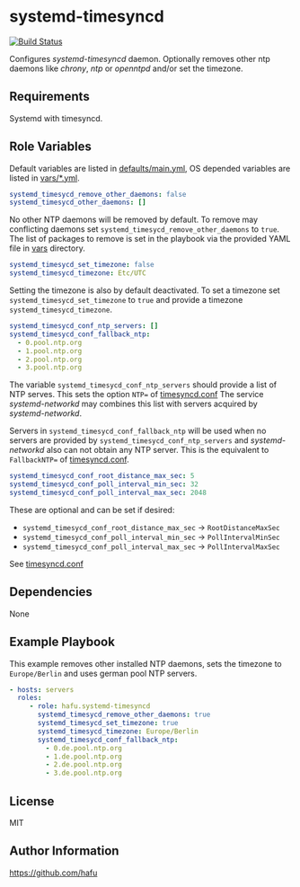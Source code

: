 systemd-timesyncd
=================

[![Build Status](https://travis-ci.com/hafu/ansible-role-systemd-timesyncd.svg?branch=master)](https://travis-ci.com/hafu/ansible-role-systemd-timesyncd)

Configures *systemd-timesyncd* daemon. Optionally removes other ntp daemons 
like *chrony*, *ntp* or *openntpd* and/or set the timezone.

Requirements
------------

Systemd with timesyncd.

Role Variables
--------------

Default variables are listed in [defaults/main.yml](defaults/main.yml), OS
depended variables are listed in [vars/*.yml](vars).

```yaml
systemd_timesycd_remove_other_daemons: false
systemd_timesycd_other_daemons: []
```

No other NTP daemons will be removed by default. To remove may conflicting 
daemons set `systemd_timesycd_remove_other_daemons` to `true`. The list of
packages to remove is set in the playbook via the provided YAML file in 
[vars](vars) directory.

```yaml
systemd_timesycd_set_timezone: false
systemd_timesycd_timezone: Etc/UTC
```

Setting the timezone is also by default deactivated. To set a timezone set
`systemd_timesycd_set_timezone` to `true` and provide a timezone 
`systemd_timesycd_timezone`.

```yaml
systemd_timesycd_conf_ntp_servers: []
systemd_timesycd_conf_fallback_ntp:
  - 0.pool.ntp.org
  - 1.pool.ntp.org
  - 2.pool.ntp.org
  - 3.pool.ntp.org
```

The variable `systemd_timesycd_conf_ntp_servers` should provide a list of NTP
serves. This sets the option `NTP=` of 
[timesyncd.conf](https://www.freedesktop.org/software/systemd/man/timesyncd.conf.html)
The service *systemd-networkd* may combines this list with servers acquired by
*systemd-networkd*.

Servers in `systemd_timesycd_conf_fallback_ntp` will be used when no servers
are provided by `systemd_timesycd_conf_ntp_servers` and *systemd-networkd*
also can not obtain any NTP server. This is the equivalent to `FallbackNTP=` of
[timesyncd.conf](https://www.freedesktop.org/software/systemd/man/timesyncd.conf.html).

```yaml
systemd_timesycd_conf_root_distance_max_sec: 5
systemd_timesycd_conf_poll_interval_min_sec: 32
systemd_timesycd_conf_poll_interval_max_sec: 2048
```

These are optional and can be set if desired:
*  `systemd_timesycd_conf_root_distance_max_sec` -> `RootDistanceMaxSec`
*  `systemd_timesycd_conf_poll_interval_min_sec` -> `PollIntervalMinSec`
*  `systemd_timesycd_conf_poll_interval_max_sec` -> `PollIntervalMaxSec`

See [timesyncd.conf](https://www.freedesktop.org/software/systemd/man/timesyncd.conf.html) 

Dependencies
------------

None

Example Playbook
----------------

This example removes other installed NTP daemons, sets the timezone to
`Europe/Berlin` and uses german pool NTP servers. 

```yaml
- hosts: servers
  roles:
     - role: hafu.systemd-timesyncd
       systemd_timesycd_remove_other_daemons: true
       systemd_timesycd_set_timezone: true
       systemd_timesycd_timezone: Europe/Berlin
       systemd_timesycd_conf_fallback_ntp:
         - 0.de.pool.ntp.org
         - 1.de.pool.ntp.org
         - 2.de.pool.ntp.org
         - 3.de.pool.ntp.org
```

License
-------

MIT

Author Information
------------------

https://github.com/hafu
